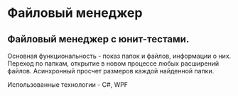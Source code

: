 # Файловый менеджер
## Файловый менеджер с юнит-тестами.

Основная функциональность - показ папок и файлов, информации о них. Переход по папкам, открытие в новом процессе любых расширений файлов. Асинхронный просчет размеров каждой найденной папки.

Использованные технологии - C#, WPF
